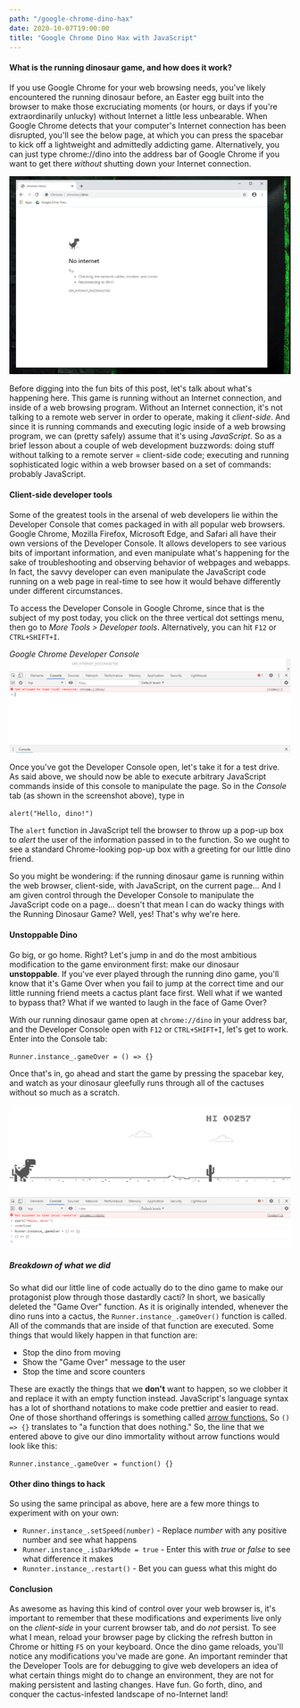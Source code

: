 ```yaml
---
path: "/google-chrome-dino-hax"
date: 2020-10-07T19:00:00
title: "Google Chrome Dino Hax with JavaScript"
---
```


#### What is the running dinosaur game, and how does it work?
If you use Google Chrome for your web browsing needs, you've likely encountered the running dinosaur before, an Easter egg built into 
the browser to make those excruciating moments (or hours, or days if you're extraordinarily unlucky) without Internet a little less unbearable. When 
Google Chrome detects that your computer's Internet connection has been disrupted, you'll see the below page, at which you can press the 
spacebar to kick off a lightweight and admittedly addicting game. Alternatively, you can just type chrome://dino into the address bar of 
Google Chrome if you want to get there _without_ shutting down your Internet connection.

![RunningDinosaurGame](./dino.png "Chrome Dino Game")

Before digging into the fun bits of this post, let's talk about what's happening here. This game is running without an Internet connection, 
and inside of a web browsing program. Without an Internet connection, it's not talking to a remote web server in order to operate, making it 
*client-side*. And since it is running commands and executing logic inside of a web browsing program, we can (pretty safely) assume that it's 
using *JavaScript*. So as a brief lesson about a couple of web development buzzwords: doing stuff without talking to a remote server = 
client-side code; executing and running sophisticated logic within a web browser based on a set of commands: probably JavaScript.

#### Client-side developer tools
Some of the greatest tools in the arsenal of web developers lie within the Developer Console that comes packaged in with all popular web 
browsers. Google Chrome, Mozilla Firefox, Microsoft Edge, and Safari all have their own versions of the Developer Console. It allows 
developers to see various bits of important information, and even manipulate what's happening for the sake of troubleshooting and observing 
behavior of webpages and webapps. In fact, the savvy developer can even manipulate the JavaScript code running on a web page in real-time to see 
how it would behave differently under different circumstances.

To access the Developer Console in Google Chrome, since that is the subject of my post today, you click on the three vertical dot settings menu, 
then go to _More Tools > Developer tools_. Alternatively, you can hit ``F12`` or ``CTRL+SHIFT+I``.

_Google Chrome Developer Console_
![DevConsole](./devconsole.PNG "Chrome Developer Tools")

Once you've got the Developer Console open, let's take it for a test drive. As said above, we should now be able to execute arbitrary JavaScript 
commands inside of this console to manipulate the page. So in the _Console_ tab (as shown in the screenshot above), type in 

``alert("Hello, dino!")``

The ``alert`` function in JavaScript tell the browser to throw up a pop-up box to _alert_ the user of the information passed in to the function. So 
we ought to see a standard Chrome-looking pop-up box with a greeting for our little dino friend. 

So you might be wondering: if the running dinosaur game is running within the web browser, client-side, with JavaScript, on the current page... And I am 
given control through the Developer Console to manipulate the JavaScript code on a page... doesn't that mean I can do wacky things with the Running 
Dinosaur Game? Well, yes! That's why we're here.

#### Unstoppable Dino
Go big, or go home. Right? Let's jump in and do the most ambitious modification to the game environment first: make our dinosaur **unstoppable**. If you've 
ever played through the running dino game, you'll know that it's Game Over when you fail to jump at the correct time and our little running friend meets a 
cactus plant face first. Well what if we wanted to bypass that? What if we wanted to laugh in the face of Game Over?

With our running dinosaur game open at ``chrome://dino`` in your address bar, and the Developer Console open with ``F12`` or ``CTRL+SHIFT+I``, let's 
get to work. Enter into the Console tab:

``Runner.instance_.gameOver = () => {}``

Once that's in, go ahead and start the game by pressing the spacebar key, and watch as your dinosaur gleefully runs through all of the cactuses without 
so much as a scratch. 

![UnstoppableDino](./unstoppabledino.PNG "Upstoppable Dino")

##### Breakdown of what we did
So what did our little line of code actually do to the dino game to make our protagonist plow through those dastardly cacti? In short, we basically deleted 
the "Game Over" function. As it is originally intended, whenever the dino runs into a cactus, the ``Runner.instance_.gameOver()`` function is called. All of the 
commands that are inside of that function are executed. Some things that would likely happen in that function are:
* Stop the dino from moving
* Show the "Game Over" message to the user
* Stop the time and score counters

These are exactly the things that we **don't** want to happen, so we clobber it and replace it with an empty function instead. JavaScript's language syntax has 
a lot of shorthand notations to make code prettier and easier to read. One of those shorthand offerings is something called <a href="https://developer.mozilla.org/en-US/docs/Web/JavaScript/Reference/Functions/Arrow_functions" target="_blank">arrow functions.</a> So ``() => {}`` translates to "a function that does nothing." 
So, the line that we entered above to give our dino immortality without arrow functions would look like this:

``Runner.instance_.gameOver = function() {}``

#### Other dino things to hack
So using the same principal as above, here are a few more things to experiment with on your own:
* ``Runner.instance_.setSpeed(number)`` - Replace _number_ with any positive number and see what happens
* ``Runner.instance_.isDarkMode = true`` - Enter this with _true_ or _false_ to see what difference it makes
* ``Runnter.instance_.restart()`` - Bet you can guess what this might do

#### Conclusion
As awesome as having this kind of control over your web browser is, it's important to remember that these modifications and experiments live only on the 
_client-side_ in your current browser tab, and do *not* persist. To see what I mean, reload your browser page by clicking the refresh button in Chrome or 
hitting ``F5`` on your keyboard. Once the dino game reloads, you'll notice any modifications you've made are gone. An important reminder that the Developer 
Tools are for debugging to give web developers an idea of what certain things might do to change an environment, they are not for making persistent and 
lasting changes. Have fun. Go forth, dino, and conquer the cactus-infested landscape of no-Internet land!